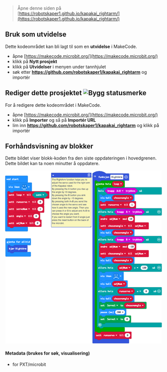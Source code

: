
> Åpne denne siden på [https://robotskaper1.github.io/kapakai_rightarm/](https://robotskaper1.github.io/kapakai_rightarm/)

## Bruk som utvidelse

Dette kodeområdet kan bli lagt til som en **utvidelse** i MakeCode.

* åpne [https://makecode.microbit.org/](https://makecode.microbit.org/)
* klikk på **Nytt prosjekt**
* klikk på **Utvidelser** i menyen under tannhjulet
* søk etter **https://github.com/robotskaper1/kapakai_rightarm** og importér

## Rediger dette prosjektet ![Bygg statusmerke](https://github.com/robotskaper1/kapakai_rightarm/workflows/MakeCode/badge.svg)

For å redigere dette kodeområdet i MakeCode.

* åpne [https://makecode.microbit.org/](https://makecode.microbit.org/)
* klikk på **Importer** og så på **Importér URL**
* lim inn **https://github.com/robotskaper1/kapakai_rightarm** og klikk på importér

## Forhåndsvisning av blokker

Dette bildet viser blokk-koden fra den siste oppdateringen i hovedgrenen.
Dette bildet kan ta noen minutter å oppdatere.

![En opptegnet visning av blokkene](https://github.com/robotskaper1/kapakai_rightarm/raw/master/.github/makecode/blocks.png)

#### Metadata (brukes for søk, visualisering)

* for PXT/microbit
<script src="https://makecode.com/gh-pages-embed.js"></script><script>makeCodeRender("{{ site.makecode.home_url }}", "{{ site.github.owner_name }}/{{ site.github.repository_name }}");</script>
